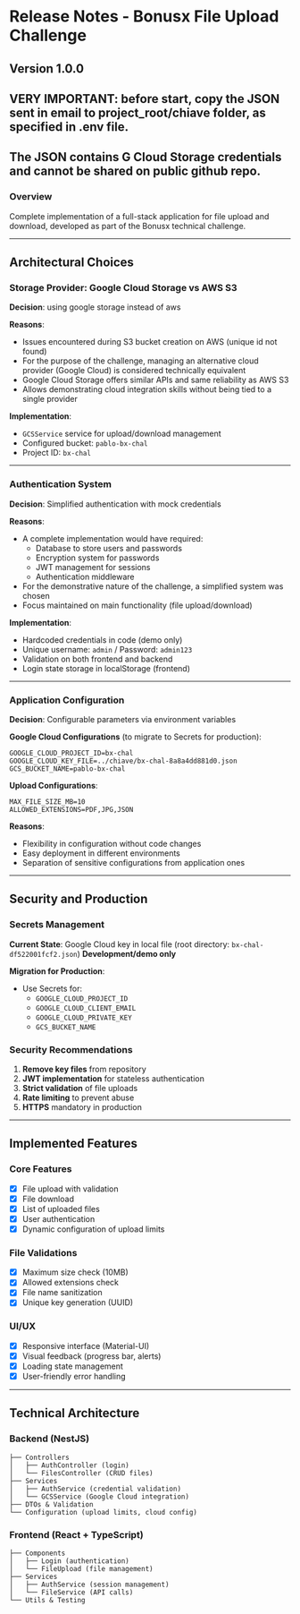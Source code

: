 
# Release Notes - Bonusx File Upload Challenge

## Version 1.0.0

## VERY IMPORTANT: before start, copy the JSON sent in email to project_root/chiave folder, as specified in .env file. 
## The JSON contains G Cloud Storage credentials and cannot be shared on public github repo.

### Overview
Complete implementation of a full-stack application for file upload and download, developed as part of the Bonusx technical challenge.

---

## Architectural Choices

### Storage Provider: Google Cloud Storage vs AWS S3
**Decision**: using google storage instead of aws

**Reasons**:
- Issues encountered during S3 bucket creation on AWS (unique id not found)
- For the purpose of the challenge, managing an alternative cloud provider (Google Cloud) is considered technically equivalent
- Google Cloud Storage offers similar APIs and same reliability as AWS S3
- Allows demonstrating cloud integration skills without being tied to a single provider

**Implementation**:
- `GCSService` service for upload/download management
- Configured bucket: `pablo-bx-chal`
- Project ID: `bx-chal`

---

### Authentication System
**Decision**: Simplified authentication with mock credentials

**Reasons**:
- A complete implementation would have required:
  - Database to store users and passwords
  - Encryption system for passwords
  - JWT management for sessions
  - Authentication middleware
- For the demonstrative nature of the challenge, a simplified system was chosen
- Focus maintained on main functionality (file upload/download)

**Implementation**:
- Hardcoded credentials in code (demo only)
- Unique username: `admin` / Password: `admin123`
- Validation on both frontend and backend
- Login state storage in localStorage (frontend)

---

### Application Configuration
**Decision**: Configurable parameters via environment variables

**Google Cloud Configurations** (to migrate to Secrets for production):
```env
GOOGLE_CLOUD_PROJECT_ID=bx-chal
GOOGLE_CLOUD_KEY_FILE=../chiave/bx-chal-8a8a4dd881d0.json
GCS_BUCKET_NAME=pablo-bx-chal
```

**Upload Configurations**:
```env
MAX_FILE_SIZE_MB=10
ALLOWED_EXTENSIONS=PDF,JPG,JSON
```

**Reasons**:
- Flexibility in configuration without code changes
- Easy deployment in different environments
- Separation of sensitive configurations from application ones

---

## Security and Production

### Secrets Management
**Current State**: Google Cloud key in local file (root directory: `bx-chal-df522001fcf2.json`)
**Development/demo only**

**Migration for Production**:
- Use Secrets for:
  - `GOOGLE_CLOUD_PROJECT_ID`
  - `GOOGLE_CLOUD_CLIENT_EMAIL`  
  - `GOOGLE_CLOUD_PRIVATE_KEY`
  - `GCS_BUCKET_NAME`

### Security Recommendations
1. **Remove key files** from repository
2. **JWT implementation** for stateless authentication
3. **Strict validation** of file uploads
4. **Rate limiting** to prevent abuse
5. **HTTPS** mandatory in production

---

## Implemented Features

### Core Features
- [x] File upload with validation
- [x] File download
- [x] List of uploaded files
- [x] User authentication
- [x] Dynamic configuration of upload limits

### File Validations
- [x] Maximum size check (10MB)
- [x] Allowed extensions check
- [x] File name sanitization
- [x] Unique key generation (UUID)

### UI/UX
- [x] Responsive interface (Material-UI)
- [x] Visual feedback (progress bar, alerts)
- [x] Loading state management
- [x] User-friendly error handling

---

## Technical Architecture

### Backend (NestJS)
```
├── Controllers
│   ├── AuthController (login)
│   └── FilesController (CRUD files)
├── Services
│   ├── AuthService (credential validation)
│   └── GCSService (Google Cloud integration)
├── DTOs & Validation
└── Configuration (upload limits, cloud config)
```

### Frontend (React + TypeScript)
```
├── Components
│   ├── Login (authentication)
│   └── FileUpload (file management)
├── Services
│   ├── AuthService (session management)
│   └── FileService (API calls)
└── Utils & Testing
```
